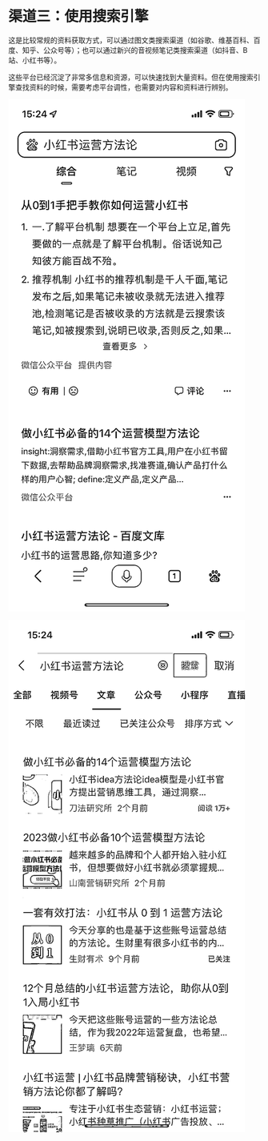 # 渠道三：使用搜索引擎

这是比较常规的资料获取方式，可以通过图文类搜索渠道（如谷歌、维基百科、百度、知乎、公众号等）；也可以通过新兴的音视频笔记类搜索渠道（如抖音、B 站、小红书等）。

这些平台已经沉淀了非常多信息和资源，可以快速找到大量资料。但在使用搜索引擎查找资料的时候，需要考虑平台调性，也需要对内容和资料进行辨别。

![](img/830007798d1206507a69a763396dcd2f.png)

![](img/18f4c99ba715b51a51ea9b8e6c72423d.png)